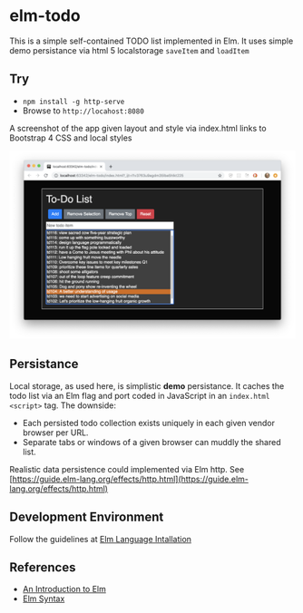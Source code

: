 # elm-todo
This is a simple self-contained TODO list implemented in Elm. It uses simple
demo persistance via html 5 localstorage `saveItem` and `loadItem` 

## Try
+ `npm install -g http-serve`
+ Browse to `http://locahost:8080`  

A screenshot of the app given layout and style via index.html links to 
Bootstrap 4 CSS and local styles

![Styled todo image](doc/Elm-todo-styled.png)

## Persistance
Local storage, as used here, is simplistic **demo** persistance. It caches the
todo list via an Elm flag and port coded in JavaScript in an `index.html` 
`<script>` tag. The downside:

+ Each persisted todo collection exists uniquely in each given 
vendor browser per URL. 
+ Separate tabs or windows of a given browser can muddly the shared list. 

Realistic data persistence could implemented via Elm http. 
See [https://guide.elm-lang.org/effects/http.html](https://guide.elm-lang.org/effects/http.html)

## Development Environment 

Follow the guidelines at 
[Elm Language Intallation](https://guide.elm-lang.org/install.html)


## References

+ [An Introduction to Elm](https://guide.elm-lang.org/)
+ [Elm Syntax](https://elm-lang.org/docs/syntax#operators) 
